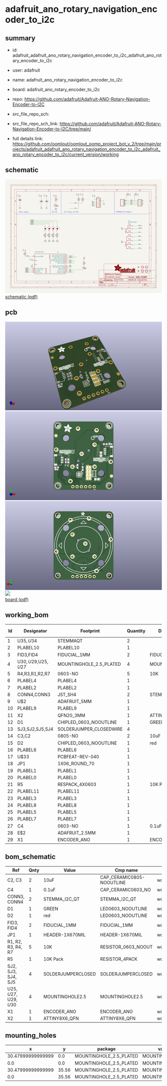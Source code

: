 # adafruit_ano_rotary_navigation_encoder_to_i2c
 
## summary 
* id: adafruit_adafruit_ano_rotary_navigation_encoder_to_i2c_adafruit_ano_rotary_encoder_to_i2c
* user: adafruit
* name: adafruit_ano_rotary_navigation_encoder_to_i2c
* board: adafruit_ano_rotary_encoder_to_i2c
* repo: https://github.com/adafruit/Adafruit-ANO-Rotary-Navigation-Encoder-to-I2C



* src_file_repo_sch: 
* src_file_repo_sch_link: https://github.com/adafruit/Adafruit-ANO-Rotary-Navigation-Encoder-to-I2C/tree/main/
* full details link: https://github.com/oomlout/oomlout_oomp_project_bot_v_2/tree/main/projects/adafruit_adafruit_ano_rotary_navigation_encoder_to_i2c_adafruit_ano_rotary_encoder_to_i2c/current_version/working  

## schematic  
![](working_schematic_600.png)  
[schematic (pdf)](working_schematic.pdf)  

## pcb  
![](working_3d_600.png) 
![](working_3d_front_600.png)  
![](working_3d_back_600.png)  
![](working_600.png)  
[board (pdf)](working.pdf)  

## working_bom
| Id | Designator | Footprint | Quantity | Designation | Supplier and ref |  | None | 
| --- | --- | --- | --- | --- | --- | --- | --- | 
| 1 | U$35,U$34 | STEMMAQT | 2 |  |  |  | [''] | 
| 2 | PLABEL10 | PLABEL10 | 1 |  |  |  | [''] | 
| 3 | FID3,FID4 | FIDUCIAL_1MM | 2 | FIDUCIAL_1MM |  |  | [''] | 
| 4 | U$30,U$29,U$25,U$27 | MOUNTINGHOLE_2.5_PLATED | 4 | MOUNTINGHOLE2.5 |  |  | [''] | 
| 5 | R4,R3,R1,R2,R7 | 0603-NO | 5 | 10K |  |  | [''] | 
| 6 | PLABEL4 | PLABEL4 | 1 |  |  |  | [''] | 
| 7 | PLABEL2 | PLABEL2 | 1 |  |  |  | [''] | 
| 8 | CONN4,CONN3 | JST_SH4 | 2 | STEMMA_I2C_QT |  |  | [''] | 
| 9 | U$2 | ADAFRUIT_5MM | 1 |  |  |  | [''] | 
| 10 | PLABEL9 | PLABEL9 | 1 |  |  |  | [''] | 
| 11 | X2 | QFN20_3MM | 1 | ATTINY8X6_QFN |  |  | [''] | 
| 12 | D1 | CHIPLED_0603_NOOUTLINE | 1 | GREEN |  |  | [''] | 
| 13 | SJ3,SJ2,SJ5,SJ4 | SOLDERJUMPER_CLOSEDWIRE | 4 |  |  |  | [''] | 
| 14 | C3,C2 | 0805-NO | 2 | 10uF |  |  | [''] | 
| 15 | D2 | CHIPLED_0603_NOOUTLINE | 1 | red |  |  | [''] | 
| 16 | PLABEL6 | PLABEL6 | 1 |  |  |  | [''] | 
| 17 | U$33 | PCBFEAT-REV-040 | 1 |  |  |  | [''] | 
| 18 | JP1 | 1X06_ROUND_70 | 1 |  |  |  | [''] | 
| 19 | PLABEL1 | PLABEL1 | 1 |  |  |  | [''] | 
| 20 | PLABEL0 | PLABEL0 | 1 |  |  |  | [''] | 
| 21 | R5 | RESPACK_4X0603 | 1 | 10K Pack |  |  | [''] | 
| 22 | PLABEL11 | PLABEL11 | 1 |  |  |  | [''] | 
| 23 | PLABEL3 | PLABEL3 | 1 |  |  |  | [''] | 
| 24 | PLABEL8 | PLABEL8 | 1 |  |  |  | [''] | 
| 25 | PLABEL5 | PLABEL5 | 1 |  |  |  | [''] | 
| 26 | PLABEL7 | PLABEL7 | 1 |  |  |  | [''] | 
| 27 | C4 | 0603-NO | 1 | 0.1uF |  |  | [''] | 
| 28 | E$2 | ADAFRUIT_2.5MM | 1 |  |  |  | [''] | 
| 29 | X1 | ENCODER_ANO | 1 | ENCODER_ANO |  |  | [''] | 


## bom_schematic
| Ref | Qnty | Value | Cmp name | Footprint | Description | Vendor | DNP | 
| --- | --- | --- | --- | --- | --- | --- | --- | 
| C2, C3 | 2 | 10uF | CAP_CERAMIC0805-NOOUTLINE | working:0805-NO |  |  |  | 
| C4 | 1 | 0.1uF | CAP_CERAMIC0603_NO | working:0603-NO |  |  |  | 
| CONN3, CONN4 | 2 | STEMMA_I2C_QT | STEMMA_I2C_QT | working:JST_SH4 |  |  |  | 
| D1 | 1 | GREEN | LED0603_NOOUTLINE | working:CHIPLED_0603_NOOUTLINE |  |  |  | 
| D2 | 1 | red | LED0603_NOOUTLINE | working:CHIPLED_0603_NOOUTLINE |  |  |  | 
| FID3, FID4 | 2 | FIDUCIAL_1MM | FIDUCIAL_1MM | working:FIDUCIAL_1MM |  |  |  | 
| JP1 | 1 | HEADER-1X670MIL | HEADER-1X670MIL | working:1X06_ROUND_70 |  |  |  | 
| R1, R2, R3, R4, R7 | 5 | 10K | RESISTOR_0603_NOOUT | working:0603-NO |  |  |  | 
| R5 | 1 | 10K Pack | RESISTOR_4PACK | working:RESPACK_4X0603 |  |  |  | 
| SJ2, SJ3, SJ4, SJ5 | 4 | SOLDERJUMPERCLOSED | SOLDERJUMPERCLOSED | working:SOLDERJUMPER_CLOSEDWIRE |  |  |  | 
| U$25, U$27, U$29, U$30 | 4 | MOUNTINGHOLE2.5 | MOUNTINGHOLE2.5 | working:MOUNTINGHOLE_2.5_PLATED |  |  |  | 
| X1 | 1 | ENCODER_ANO | ENCODER_ANO | working:ENCODER_ANO |  |  |  | 
| X2 | 1 | ATTINY8X6_QFN | ATTINY8X6_QFN | working:QFN20_3MM |  |  |  | 


## mounting_holes
| x | y | package | value | ref | size | 
| --- | --- | --- | --- | --- | --- | 
| 30.47999999999999 | 0.0 | MOUNTINGHOLE_2.5_PLATED | MOUNTINGHOLE2.5 | U$25 | m3 | 
| 0.0 | 0.0 | MOUNTINGHOLE_2.5_PLATED | MOUNTINGHOLE2.5 | U$27 | m3 | 
| 30.47999999999999 | 35.56 | MOUNTINGHOLE_2.5_PLATED | MOUNTINGHOLE2.5 | U$29 | m3 | 
| 0.0 | 35.56 | MOUNTINGHOLE_2.5_PLATED | MOUNTINGHOLE2.5 | U$30 | m3 | 


